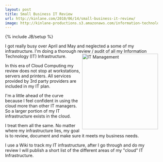 ```yaml
---
layout: post
title: Small Business IT Review
url: http://kinlane.com/2010/06/14/small-business-it-review/
image: http://kinlane-productions.s3.amazonaws.com/information-technology/ITmanagement2.jpg
---
```

{% include JB/setup %}
<p>
     I got really busy over April and May and neglected a some of my infrastructure. I'm doing a thorough review / audit of all my Information Technology (IT) Infrastructure.<img class="alignnone c1" title="IT Management" src="http://kinlane-productions.s3.amazonaws.com/information-technology/ITmanagement2.jpg"  width="250" align="right" />
</p>

<p>
     In this era of Cloud Computing my review does not stop at workstations, servers and printers. All services provided by 3rd party providers are included in my IT plan.
</p>

<p>
     I'm a little ahead of the curve because I feel confident in using the cloud more than other IT managers. So a larger portion of my IT infrastructure exists in the cloud.
</p>

<p>
     I treat them all the same. No matter where my infrastructure lies, my goal is to review, document and make sure it meets my business needs.
</p>

<p>
     I use a Wiki to track my IT infrastructure, after I go through and do my review I will publish a short list of the different areas of my "cloud" IT Infrastructure.
</p>